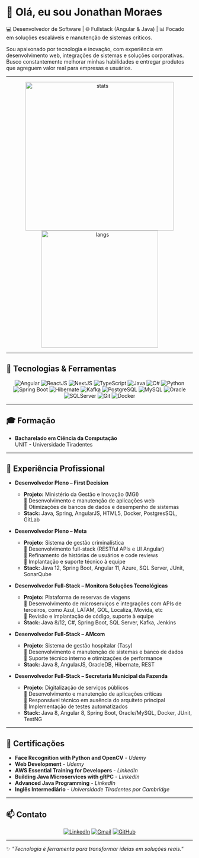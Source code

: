 # 👋 Olá, eu sou Jonathan Moraes

💻 Desenvolvedor de Software | 🌐 Fullstack (Angular & Java) | 📊 Focado em soluções escaláveis e manutenção de sistemas críticos.

Sou apaixonado por tecnologia e inovação, com experiência em desenvolvimento web, integrações de sistemas e soluções corporativas. Busco constantemente melhorar minhas habilidades e entregar produtos que agreguem valor real para empresas e usuários.

---

<div align="center">
  <img src="https://github-readme-stats.vercel.app/api?username=jonathanssm&show_icons=true&theme=radical&hide_title=true" width="400" alt="stats"/>
  <img src="https://github-readme-stats.vercel.app/api/top-langs/?username=jonathanssm&layout=compact&theme=radical&hide_title=true" width="315" alt="langs"/>
</div>

---

## 🚀 Tecnologias & Ferramentas

<div align="center">

![Angular](https://img.shields.io/badge/Angular-DD0031?style=for-the-badge&logo=angular&logoColor=white)
![ReactJS](https://img.shields.io/badge/-ReactJs-61DAFB?logo=react&logoColor=white&style=for-the-badge)
![NextJS](https://img.shields.io/badge/next.js-000000?style=for-the-badge&logo=nextdotjs&logoColor=white)
![TypeScript](https://img.shields.io/badge/TypeScript-007ACC?style=for-the-badge&logo=typescript&logoColor=white)
![Java](https://img.shields.io/badge/Java-ED8B00?style=for-the-badge&logo=openjdk&logoColor=white)
![C#](https://img.shields.io/badge/C%23-239120?style=for-the-badge&logo=unity&logoColor=white)
![Python](https://img.shields.io/badge/python-3670A0?style=for-the-badge&logo=python&logoColor=ffdd54)
![Spring Boot](https://img.shields.io/badge/Spring%20Boot-6DB33F?style=for-the-badge&logo=springboot&logoColor=white)
![Hibernate](https://img.shields.io/badge/Hibernate-59666C?style=for-the-badge&logo=hibernate&logoColor=white)
![Kafka](https://img.shields.io/badge/Apache_Kafka-231F20?style=for-the-badge&logo=apache-kafka&logoColor=white)
![PostgreSQL](https://img.shields.io/badge/PostgreSQL-316192?style=for-the-badge&logo=postgresql&logoColor=white)
![MySQL](https://img.shields.io/badge/MySQL-4479A1?style=for-the-badge&logo=mysql&logoColor=white)
![Oracle](https://img.shields.io/badge/Oracle-F80000?style=for-the-badge&logo=oracle&logoColor=white)
![SQLServer](https://img.shields.io/badge/Microsoft_SQL_Server-CC2927?style=for-the-badge&logo=sqlserver&logoColor=white)
![Git](https://img.shields.io/badge/Git-F05032?style=for-the-badge&logo=git&logoColor=white)
![Docker](https://img.shields.io/badge/Docker-2496ED?style=for-the-badge&logo=docker&logoColor=white)

</div>

---

## 🎓 Formação

- **Bacharelado em Ciência da Computação**  
  UNIT - Universidade Tiradentes

---

## 📌 Experiência Profissional

- **Desenvolvedor Pleno – First Decision**  
  - **Projeto:** Ministério da Gestão e Inovação (MGI)  
    🔹 Desenvolvimento e manutenção de aplicações web   
    🔹 Otimizações de bancos de dados e desempenho de sistemas
  - **Stack:** Java, Spring, AngularJS, HTML5, Docker, PostgresSQL, GitLab


- **Desenvolvedor Pleno – Meta**
    - **Projeto:** Sistema de gestão criminalística  
      🔹 Desenvolvimento full-stack (RESTful APIs e UI Angular)   
      🔹 Refinamento de histórias de usuários e code reviews     
      🔹 Implantação e suporte técnico à equipe
    - **Stack:** Java 12, Spring Boot, Angular 11, Azure, SQL Server, JUnit, SonarQube


- **Desenvolvedor Full-Stack – Monitora Soluções Tecnológicas**
    - **Projeto:** Plataforma de reservas de viagens  
      🔹 Desenvolvimento de microserviços e integrações com APIs de terceiros, como Azul, LATAM, GOL, Localiza, Movida, etc   
      🔹 Revisão e implantação de código, suporte à equipe
    - **Stack:** Java 8/12, C#, Spring Boot, SQL Server, Kafka, Jenkins


- **Desenvolvedor Full-Stack – AMcom**
    - **Projeto:** Sistema de gestão hospitalar (Tasy)  
      🔹 Desenvolvimento e manutenção de sistemas e banco de dados   
      🔹 Suporte técnico interno e otimizações de performance
    - **Stack:** Java 8, AngularJS, OracleDB, Hibernate, REST


- **Desenvolvedor Full-Stack – Secretaria Municipal da Fazenda**
    - **Projeto:** Digitalização de serviços públicos  
      🔹 Desenvolvimento e manutenção de aplicações críticas   
      🔹 Responsável técnico em ausência do arquiteto principal  
      🔹 Implementação de testes automatizados
    - **Stack:** Java 8, Angular 8, Spring Boot, Oracle/MySQL, Docker, JUnit, TestNG

---

## 📜 Certificações <!-- Seção Nova Opcional -->
- **Face Recognition with Python and OpenCV** - *Udemy*
- **Web Development** - *Udemy*
- **AWS Essential Training for Developers** - *LinkedIn*
- **Building Java Microservices with gRPC** - *LinkedIn*
- **Advanced Java Programming** - *LinkedIn*
- **Inglês Intermediário** - *Universidade Tiradentes por Cambridge*

---

## 📫 Contato

<div align="center">

[![LinkedIn](https://img.shields.io/badge/LinkedIn-0077B5?style=for-the-badge&logo=linkedin&logoColor=white)](https://www.linkedin.com/in/jonathanssm/)
[![Gmail](https://img.shields.io/badge/Email-D14836?style=for-the-badge&logo=gmail&logoColor=white)](mailto:jonathan.ssm.dev@outlook.com)
[![GitHub](https://img.shields.io/badge/GitHub-000000?style=for-the-badge&logo=github&logoColor=white)](https://github.com/jonathanssm)

</div>

---

✨ *"Tecnologia é ferramenta para transformar ideias em soluções reais."*
